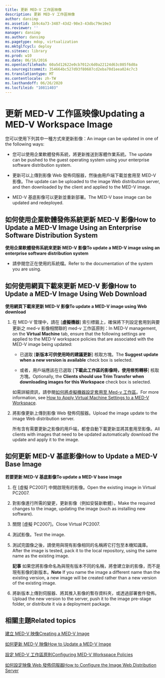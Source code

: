 ```yaml
---
title: 更新 MED-V 工作區映像
description: 更新 MED-V 工作區映像
author: dansimp
ms.assetid: 1b9c4a73-3487-43d2-98e3-43dbc79e10e3
ms.reviewer: ''
manager: dansimp
ms.author: dansimp
ms.pagetype: mdop, virtualization
ms.mktglfcycl: deploy
ms.sitesec: library
ms.prod: w10
ms.date: 06/16/2016
ms.openlocfilehash: 60a5d12622e0cb7012c6d0a22124d63c085f6d0a
ms.sourcegitcommit: 354664bc527d93f80687cd2eba70d1eea024c7c3
ms.translationtype: MT
ms.contentlocale: zh-TW
ms.lasthandoff: 06/26/2020
ms.locfileid: "10811403"
---
```

# <span data-ttu-id="bdfff-103">更新 MED-V 工作區映像</span><span class="sxs-lookup"><span data-stu-id="bdfff-103">Updating a MED-V Workspace Image</span></span>


<span data-ttu-id="bdfff-104">您可以使用下列其中一種方式來更新影像：</span><span class="sxs-lookup"><span data-stu-id="bdfff-104">An image can be updated in one of the following ways:</span></span>

-   <span data-ttu-id="bdfff-105">您可以使用企業軟體發佈系統，將更新推送到客體作業系統。</span><span class="sxs-lookup"><span data-stu-id="bdfff-105">The update can be pushed to the guest operating system using your enterprise software distribution system.</span></span>

-   <span data-ttu-id="bdfff-106">更新可以上傳到影像 Web 發佈伺服器，然後由用戶端下載並套用至 MED-V 影像。</span><span class="sxs-lookup"><span data-stu-id="bdfff-106">The update can be uploaded to the image Web distribution server, and then downloaded by the client and applied to the MED-V image.</span></span>

-   <span data-ttu-id="bdfff-107">MED-V 基底影像可以更新並重新部署。</span><span class="sxs-lookup"><span data-stu-id="bdfff-107">The MED-V base image can be updated and redeployed.</span></span>

## <a href="" id="bkmk-howtoupdateamedvimageusinganesd"></a><span data-ttu-id="bdfff-108">如何使用企業軟體發佈系統更新 MED-V 影像</span><span class="sxs-lookup"><span data-stu-id="bdfff-108">How to Update a MED-V Image Using an Enterprise Software Distribution System</span></span>


**<span data-ttu-id="bdfff-109">使用企業軟體發佈系統來更新 MED-V 影像</span><span class="sxs-lookup"><span data-stu-id="bdfff-109">To update a MED-V image using an enterprise software distribution system</span></span>**

-   <span data-ttu-id="bdfff-110">請參閱您正在使用的系統檔。</span><span class="sxs-lookup"><span data-stu-id="bdfff-110">Refer to the documentation of the system you are using.</span></span>

## <a href="" id="bkmk-howtoupdateamedvimageusingwebdownload"></a><span data-ttu-id="bdfff-111">如何使用網頁下載來更新 MED-V 影像</span><span class="sxs-lookup"><span data-stu-id="bdfff-111">How to Update a MED-V Image Using Web Download</span></span>


**<span data-ttu-id="bdfff-112">使用網頁下載來更新 MED-V 影像</span><span class="sxs-lookup"><span data-stu-id="bdfff-112">To update a MED-V image using Web download</span></span>**

1.  <span data-ttu-id="bdfff-113">在 MED-V 管理中，請在 [**虛擬機器**] 索引標籤上，確保將下列設定套用到與要更新之 med-v 影像相關聯的 med-v 工作區原則：</span><span class="sxs-lookup"><span data-stu-id="bdfff-113">In MED-V management, on the **Virtual Machine** tab, ensure that the following settings are applied to the MED-V workspace policies that are associated with the MED-V image being updated:</span></span>

    -   <span data-ttu-id="bdfff-114">已選取 [**新版本可供使用時的建議更新**] 核取方塊。</span><span class="sxs-lookup"><span data-stu-id="bdfff-114">The **Suggest update when a new version is available** check box is selected.</span></span>

    -   <span data-ttu-id="bdfff-115">或者，用戶端應該在已選取 [**下載此工作區的影像時，使用修剪轉移**] 核取方塊。</span><span class="sxs-lookup"><span data-stu-id="bdfff-115">Optionally, the **Clients should use Trim Transfer when downloading images for this Workspace** check box is selected.</span></span>

    <span data-ttu-id="bdfff-116">如需詳細資訊，請參閱[如何將虛擬機器設定套用至 Med-v 工作區](how-to-apply-virtual-machine-settings-to-a-med-v-workspace.md)。</span><span class="sxs-lookup"><span data-stu-id="bdfff-116">For more information, see [How to Apply Virtual Machine Settings to a MED-V Workspace](how-to-apply-virtual-machine-settings-to-a-med-v-workspace.md).</span></span>

2.  <span data-ttu-id="bdfff-117">將影像更新上傳到影像 Web 發佈伺服器。</span><span class="sxs-lookup"><span data-stu-id="bdfff-117">Upload the image update to the image Web distribution server.</span></span>

    <span data-ttu-id="bdfff-118">所有含有需要更新之影像的用戶端，都會自動下載更新並將其套用至影像。</span><span class="sxs-lookup"><span data-stu-id="bdfff-118">All clients with images that need to be updated automatically download the update and apply it to the image.</span></span>

## <a href="" id="bkmk-howtoupdateamedvbaseimage"></a><span data-ttu-id="bdfff-119">如何更新 MED-V 基底影像</span><span class="sxs-lookup"><span data-stu-id="bdfff-119">How to Update a MED-V Base Image</span></span>


**<span data-ttu-id="bdfff-120">若要更新 MED-V 基底影像</span><span class="sxs-lookup"><span data-stu-id="bdfff-120">To update a MED-V base image</span></span>**

1.  <span data-ttu-id="bdfff-121">在 [虛擬 PC2007] 中開啟現有的影像。</span><span class="sxs-lookup"><span data-stu-id="bdfff-121">Open the existing image in Virtual PC2007.</span></span>

2.  <span data-ttu-id="bdfff-122">對影像進行所需的變更，更新影像（例如安裝新軟體）。</span><span class="sxs-lookup"><span data-stu-id="bdfff-122">Make the required changes to the image, updating the image (such as installing new software).</span></span>

3.  <span data-ttu-id="bdfff-123">關閉 [虛擬 PC2007]。</span><span class="sxs-lookup"><span data-stu-id="bdfff-123">Close Virtual PC2007.</span></span>

4.  <span data-ttu-id="bdfff-124">測試影像。</span><span class="sxs-lookup"><span data-stu-id="bdfff-124">Test the image.</span></span>

5.  <span data-ttu-id="bdfff-125">測試完圖像之後，請使用與現有影像相同的名稱將它打包至本機知識庫。</span><span class="sxs-lookup"><span data-stu-id="bdfff-125">After the image is tested, pack it to the local repository, using the same name as the existing image.</span></span>

    <span data-ttu-id="bdfff-126">**記事** 如果您將影像命名為與現有版本不同的名稱，將會建立新的影像，而不是現有影像的新版本。</span><span class="sxs-lookup"><span data-stu-id="bdfff-126">**Note** If you name the image a different name than the existing version, a new image will be created rather than a new version of the existing image.</span></span>

     

6.  <span data-ttu-id="bdfff-127">將新版本上傳到伺服器、將其推入影像的暫存資料夾，或透過部署套件發佈。</span><span class="sxs-lookup"><span data-stu-id="bdfff-127">Upload the new version to the server, push it to the image pre-stage folder, or distribute it via a deployment package.</span></span>

## <span data-ttu-id="bdfff-128">相關主題</span><span class="sxs-lookup"><span data-stu-id="bdfff-128">Related topics</span></span>


[<span data-ttu-id="bdfff-129">建立 MED-V 映像</span><span class="sxs-lookup"><span data-stu-id="bdfff-129">Creating a MED-V Image</span></span>](creating-a-med-v-image.md)

[<span data-ttu-id="bdfff-130">如何更新 MED-V 映像</span><span class="sxs-lookup"><span data-stu-id="bdfff-130">How to Update a MED-V Image</span></span>](how-to-update-a-med-v-image.md)

[<span data-ttu-id="bdfff-131">設定 MED-V 工作區原則</span><span class="sxs-lookup"><span data-stu-id="bdfff-131">Configuring MED-V Workspace Policies</span></span>](configuring-med-v-workspace-policies.md)

[<span data-ttu-id="bdfff-132">如何設定映像 Web 發佈伺服器</span><span class="sxs-lookup"><span data-stu-id="bdfff-132">How to Configure the Image Web Distribution Server</span></span>](how-to-configure-the-image-web-distribution-server.md)

 

 





